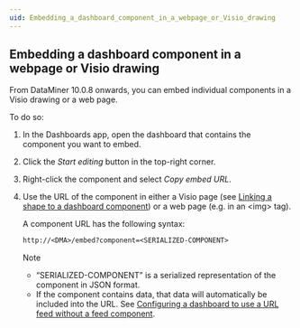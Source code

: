 ```yaml
---
uid: Embedding_a_dashboard_component_in_a_webpage_or_Visio_drawing
---
```


## Embedding a dashboard component in a webpage or Visio drawing

From DataMiner 10.0.8 onwards, you can embed individual components in a Visio drawing or a web page.

To do so:

1. In the Dashboards app, open the dashboard that contains the component you want to embed.

2. Click the *Start editing* button in the top-right corner.

3. Right-click the component and select *Copy embed URL*.

4. Use the URL of the component in either a Visio page (see [Linking a shape to a dashboard component](xref:Linking_a_shape_to_a_dashboard_component)) or a web page (e.g. in an \<img> tag).

    A component URL has the following syntax:

    ```txt
    http://<DMA>/embed?component=<SERIALIZED-COMPONENT>
    ```

    > [!NOTE]
    > - “SERIALIZED-COMPONENT” is a serialized representation of the component in JSON format.
    > - If the component contains data, that data will automatically be included into the URL. See [Configuring a dashboard to use a URL feed without a feed component](xref:Configuring_a_dashboard_to_use_a_URL_feed_without_a_feed_component).
    >
